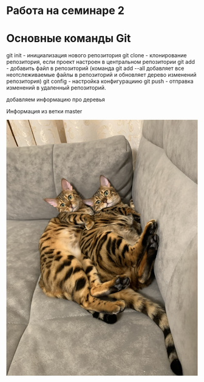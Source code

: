 # Работа на семинаре 2

# Основные команды Git
git init - инициализация нового репозитория
git clone - клонирование репозитория, если проект настроен в центральном репозитории
git add - добавить файл в репозиторий (команда git add --all добавляет все неотслеживаемые файлы в репозиторий и обновляет дерево изменений репозитория)
git config - настройка конфигурациию
git push - отправка изменений в удаленный репозиторий.

добавляем информацию про деревья

Информация из ветки master

![бенгалки](cat2.jpeg)